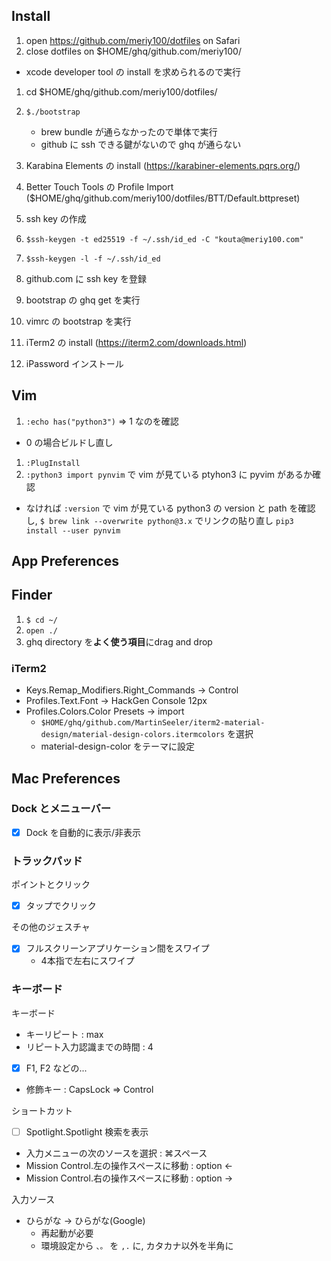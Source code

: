 ## Install
1. open https://github.com/meriy100/dotfiles on Safari
1. close dotfiles on $HOME/ghq/github.com/meriy100/
  - xcode developer tool の install を求められるので実行
1. cd $HOME/ghq/github.com/meriy100/dotfiles/
1. `$./bootstrap`
    - brew bundle が通らなかったので単体で実行
    - github に ssh できる鍵がないので ghq が通らない

1. Karabina Elements の install (https://karabiner-elements.pqrs.org/)
1. Better Touch Tools の Profile Import ($HOME/ghq/github.com/meriy100/dotfiles/BTT/Default.bttpreset)
1. ssh key の作成
  1. `$ssh-keygen -t ed25519 -f ~/.ssh/id_ed -C "kouta@meriy100.com"`
  1. `$ssh-keygen -l -f ~/.ssh/id_ed`
  1. github.com に ssh key を登録
1. bootstrap の ghq get を実行
1. vimrc の bootstrap を実行
1. iTerm2 の install (https://iterm2.com/downloads.html)
1. iPassword インストール

## Vim

1. `:echo has("python3")` => 1 なのを確認
  - 0 の場合ビルドし直し
1. `:PlugInstall`
1. `:python3 import pynvim` で vim が見ている ptyhon3 に pyvim があるか確認
  - なければ `:version` で vim が見ている python3 の version と path を確認し, `$ brew link --overwrite python@3.x` でリンクの貼り直し `pip3 install --user pynvim`

## App Preferences

## Finder
1. `$ cd ~/`
1. `open ./`
1. ghq directory を**よく使う項目**にdrag and drop

### iTerm2

- Keys.Remap_Modifiers.Right_Commands -> Control
- Profiles.Text.Font -> HackGen Console 12px
- Profiles.Colors.Color Presets -> import
  - `$HOME/ghq/github.com/MartinSeeler/iterm2-material-design/material-design-colors.itermcolors` を選択
  - material-design-color をテーマに設定


## Mac Preferences

### Dock とメニューバー

- [x] Dock を自動的に表示/非表示

### トラックパッド

ポイントとクリック
- [x] タップでクリック

その他のジェスチャ
- [x] フルスクリーンアプリケーション間をスワイプ
  - 4本指で左右にスワイプ

### キーボード

キーボード

- キーリピート : max
- リピート入力認識までの時間 : 4
- [x] F1, F2 などの...
- 修飾キー : CapsLock => Control

ショートカット
- [ ] Spotlight.Spotlight 検索を表示
- 入力メニューの次のソースを選択 : ⌘スペース
- Mission Control.左の操作スペースに移動 : option <-
- Mission Control.右の操作スペースに移動 : option ->

入力ソース
- ひらがな -> ひらがな(Google)
  - 再起動が必要
  - 環境設定から `、。` を `,.` に, カタカナ以外を半角に

